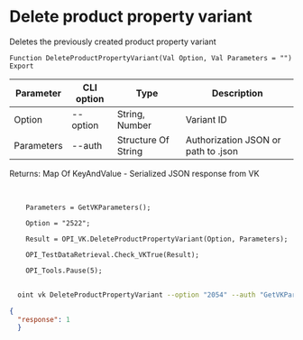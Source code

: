 ﻿---
sidebar_position: 7
---

# Delete product property variant
 Deletes the previously created product property variant



`Function DeleteProductPropertyVariant(Val Option, Val Parameters = "") Export`

  | Parameter | CLI option | Type | Description |
  |-|-|-|-|
  | Option | --option | String, Number | Variant ID |
  | Parameters | --auth | Structure Of String | Authorization JSON or path to .json |

  
  Returns:  Map Of KeyAndValue - Serialized JSON response from VK

<br/>




```bsl title="Code example"
    Parameters = GetVKParameters();

    Option = "2522";

    Result = OPI_VK.DeleteProductPropertyVariant(Option, Parameters);

    OPI_TestDataRetrieval.Check_VKTrue(Result);

    OPI_Tools.Pause(5);
```



```sh title="CLI command example"
    
  oint vk DeleteProductPropertyVariant --option "2054" --auth "GetVKParameters()"

```

```json title="Result"
{
  "response": 1
  }
```
